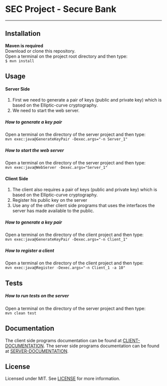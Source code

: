 # SEC Project - Secure Bank
-------------------------
  
## Installation  
**Maven is required**  
Download or clone this repository.  
Open a terminal on the project root directory and then type:  
`$ mvn install`  

    
## Usage

#### Server Side
1. First we need to generate a pair of keys (public and private key) which is based on the Elliptic-curve cryptography.
2. We need to start the web server.

##### How to generate a key pair
Open a terminal on the directory of the server project and then type:  
`mvn exec:java@GenerateKeyPair -Dexec.args="-n Server_1"`
  
##### How to start the web server
Open a terminal on the directory of the server project and then type:  
`mvn exec:java@WebServer -Dexec.args="Server_1"`

#### Client Side
1. The client also requires a pair of keys (public and private key) which is based on the Elliptic-curve cryptography.  
2. Register his public key on the server  
3. Use any of the other client side programs that uses the interfaces the server has made available to the public.

##### How to generate a key pair
Open a terminal on the directory of the client project and then type:  
`mvn exec:java@GenerateKeyPair -Dexec.args="-n Client_1"`

##### How to register a client
Open a terminal on the directory of the client project and then type:  
`mvn exec:java@Register -Dexec.args="-n Client_1 -a 10"`

## Tests

##### How to run tests on the server 
Open a terminal on the directory of the server project and then type:  
`mvn clean test`

## Documentation
The client side programs documentation can be found at [CLIENT-DOCUMENTATION](docs/CLIENT-DOCUMENTATION.md). 
The server side programs documentation can be found at [SERVER-DOCUMENTATION](docs/SERVER-DOCUMENTATION.md).


## License  
Licensed under MIT. See [LICENSE](LICENSE) for more information. 
